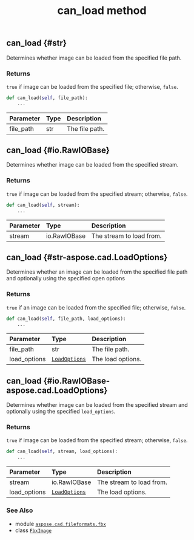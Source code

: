 ﻿---
title: can_load method
second_title: Aspose.CAD for Python via .NET API References
description: 
type: docs
weight: 30
url: /aspose.cad.fileformats.fbx/fbximage/can_load/
is_root: false
---

## can_load {#str}

Determines whether image can be loaded from the specified file path.


### Returns 


`true` if image can be loaded from the specified file; otherwise, `false`.


```python
def can_load(self, file_path):
    ...
```


| Parameter | Type | Description |
| :- | :- | :- |
| file_path | str | The file path. |


## can_load {#io.RawIOBase}

Determines whether image can be loaded from the specified stream.


### Returns 


`true` if image can be loaded from the specified stream; otherwise, `false`.


```python
def can_load(self, stream):
    ...
```


| Parameter | Type | Description |
| :- | :- | :- |
| stream | io.RawIOBase | The stream to load from. |


## can_load {#str-aspose.cad.LoadOptions}

Determines whether an image can be loaded from the specified file path and optionally using the specified open options


### Returns 


`true` if an image can be loaded from the specified file; otherwise, `false`.


```python
def can_load(self, file_path, load_options):
    ...
```


| Parameter | Type | Description |
| :- | :- | :- |
| file_path | str | The file path. |
| load_options | [`LoadOptions`](/cad/python-net/aspose.cad/loadoptions) | The load options. |


## can_load {#io.RawIOBase-aspose.cad.LoadOptions}

Determines whether image can be loaded from the specified stream and optionally using the specified `load_options`.


### Returns 


`true` if image can be loaded from the specified stream; otherwise, `false`.


```python
def can_load(self, stream, load_options):
    ...
```


| Parameter | Type | Description |
| :- | :- | :- |
| stream | io.RawIOBase | The stream to load from. |
| load_options | [`LoadOptions`](/cad/python-net/aspose.cad/loadoptions) | The load options. |



### See Also
* module [`aspose.cad.fileformats.fbx`](../../)
* class [`FbxImage`](/cad/python-net/aspose.cad.fileformats.fbx/fbximage)
